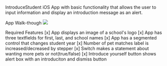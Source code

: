 IntroduceStudent
iOS App with basic functionality that allows the user to input information and display an introduction message as an alert.

App Walk-though
![](IntroduceStudent.gif)


Required Features
[x] App displays an image of a school's logo
[x] App has three textfields for first, last, and school names
[x] App has a segmented control that changes student year
[x] Number of pet matches label is increased/decreased by stepper
[x] Switch makes a statement about wanting more pets or not(true/false)
[x] Introduce yourself button shows alert box with an introduciton and dismiss button
